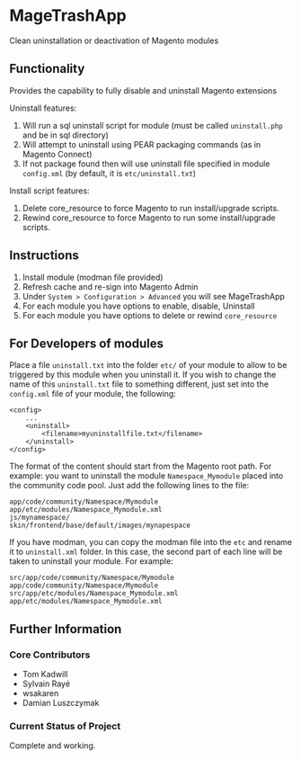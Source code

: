 MageTrashApp
============

Clean uninstallation or deactivation of Magento modules

## Functionality  ##

Provides the capability to fully disable and uninstall Magento extensions

Uninstall features:

1. Will run a sql uninstall script for module (must be called `uninstall.php` and be in sql directory)
2. Will attempt to uninstall using PEAR packaging commands (as in Magento Connect)
3. If not package found then will use uninstall file specified in module `config.xml` (by default, it is `etc/uninstall.txt`)

Install script features:

1. Delete core_resource to force Magento to run install/upgrade scripts.
2. Rewind core_resource to force Magento to run some install/upgrade scripts.


## Instructions ##

1. Install module (modman file provided)
2. Refresh cache and re-sign into Magento Admin
3. Under `System > Configuration > Advanced` you will see MageTrashApp
4. For each module you have options to enable, disable, Uninstall
5. For each module you have options to delete or rewind `core_resource`



## For Developers of modules ##
Place a file `uninstall.txt` into the folder `etc/`  of your module to allow to be triggered by this module when you uninstall it.
If you wish to change the name of this `uninstall.txt` file to something different, just set into the `config.xml` file of your module, the following:

    <config>
        ...
        <uninstall>
            <filename>myuninstallfile.txt</filename>
        </uninstall>
    </config>

The format of the content should start from the Magento root path. For example: you want to uninstall the module `Namespace_Mymodule` placed into the community code pool.
Just add the following lines to the file:

    app/code/community/Namespace/Mymodule
    app/etc/modules/Namespace_Mymodule.xml
    js/mynamespace/
    skin/frontend/base/default/images/mynapespace

If you have modman, you can copy the modman file into the `etc` and rename it to `uninstall.xml` folder. In this case, the second part of each line will be taken to uninstall your module.
For example:

    src/app/code/community/Namespace/Mymodule 	app/code/community/Namespace/Mymodule
    src/app/etc/modules/Namespace_Mymodule.xml 	app/etc/modules/Namespace_Mymodule.xml

## Further Information

### Core Contributors

* Tom Kadwill
* Sylvain Rayé
* wsakaren
* Damian Luszczymak

### Current Status of Project

Complete and working.
